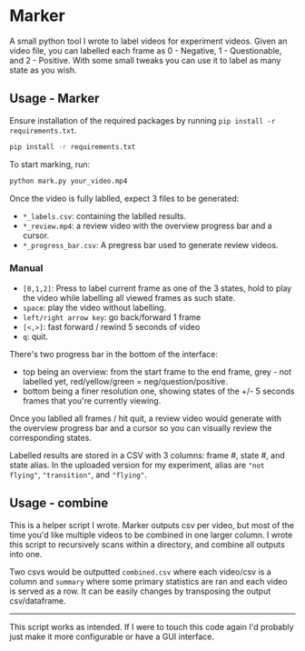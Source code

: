 # Marker

A small python tool I wrote to label videos for experiment videos. Given an video file, you can labelled each frame as 0 - Negative, 1 - Questionable, and 2 - Positive. With some small tweaks you can use it to label as many state as you wish.

## Usage - Marker

Ensure installation of the required packages by running `pip install -r requirements.txt`.

```bash
pip install -r requirements.txt
```

To start marking, run:
```bash
python mark.py your_video.mp4
```

Once the video is fully lablled, expect 3 files to be generated:
- `*_labels.csv`: containing the lablled results.
- `*_review.mp4`: a review video with the overview progress bar and a cursor.
- `*_progress_bar.csv`: A pregress bar used to generate review videos.

### Manual

- `[0,1,2]`: Press to label current frame as one of the 3 states, hold to play the video while labelling all viewed frames as such state.
- `space`: play the video without labelling.
- `left/right arrow key`: go back/forward 1 frame
- `[<,>]`: fast forward / rewind 5 seconds of video
- `q`: quit.

There's two progress bar in the bottom of the interface:
- top being an overview: from the start frame to the end frame, grey - not labelled yet, red/yellow/green = neg/question/positive.
- bottom being a finer resolution one, showing states of the +/- 5 seconds frames that you're currently viewing.

Once you lablled all frames / hit quit, a review video would generate with the overview progress bar and a cursor so you can visually review the corresponding states.

Labelled results are stored in a CSV with 3 columns: frame #, state #, and state alias. In the uploaded version for my experiment, alias are `"not flying"`, `"transition"`, and `"flying"`.

## Usage - combine

This is a helper script I wrote. Marker outputs csv per video, but most of the time you'd like multiple videos to be combined in one larger column. I wrote this script to recursively scans within a directory, and combine all outputs into one.

Two csvs would be outputted `combined.csv` where each video/csv is a column and `summary` where some primary statistics are ran and each video is served as a row. It can be easily changes by transposing the output csv/dataframe.

---

This script works as intended. If I were to touch this code again I'd probably just make it more configurable or have a GUI interface.
